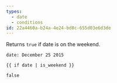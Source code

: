 ```yaml
---
types:
  - date
  - conditions
id: 22a4460a-b24a-4e24-bd8c-655d03e6d3de
---
```

Returns `true` if date is on the weekend.

```.language-yaml
date: December 25 2015
```

```
{{ if date | is_weekend }}
```


```.language-output
false
```